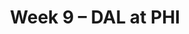 ---
layout: game
title: Week 9 – DAL at PHI
season: 2009
game_id: 2009_09_DAL_PHI
away_team: DAL
home_team: PHI
---